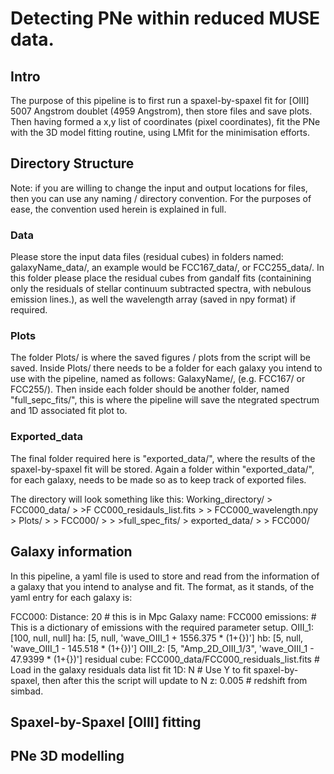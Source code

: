 # Detecting PNe within reduced MUSE data.

## Intro

The purpose of this pipeline is to first run a spaxel-by-spaxel fit for [OIII] 5007 Angstrom doublet (4959 Angstrom), then store files and save plots. Then having formed a x,y list of coordinates (pixel coordinates), fit the PNe with the 3D model fitting routine, using LMfit for the minimisation efforts.

## Directory Structure
Note: if you are willing to change the input and output locations for files, then you can use any naming / directory convention. For the purposes of ease, the convention used herein is explained in full.

### Data
Please store the input data files (residual cubes) in folders named: galaxyName_data/, an example would be FCC167_data/, or FCC255_data/. In this folder please place the residual cubes from gandalf fits (containining only the residuals of stellar continuum subtracted spectra, with nebulous emission lines.), as well the wavelength array (saved in npy format) if required.

### Plots
The folder Plots/ is where the saved figures / plots from the script will be saved. Inside Plots/ there needs to be a folder for each galaxy you intend to use with the pipeline, named as follows: GalaxyName/, (e.g. FCC167/ or FCC255/). Then inside each folder should be another folder, named "full_sepc_fits/", this is where the pipeline will save the ntegrated spectrum and 1D associated fit plot to.

### Exported_data
The final folder required here is "exported_data/", where the results of the spaxel-by-spaxel fit will be stored. Again a folder within "exported_data/", for each galaxy, needs to be made so as to keep track of exported files.

The directory will look something like this:
Working_directory/
    > FCC000_data/
        > >F CC000_residauls_list.fits
        > > FCC000_wavelength.npy
    > Plots/
        > > FCC000/
            > > >full_spec_fits/
    > exported_data/
        > > FCC000/

## Galaxy information
In this pipeline, a yaml file is used to store and read from the information of a galaxy that you intend to analyse and fit.
The format, as it stands, of the yaml entry for each galaxy is:

FCC000:
    Distance: 20 # this is in Mpc
    Galaxy name: FCC000
    emissions: # This is a dictionary of emissions with the required parameter setup.
        OIII_1: [100, null, null]
        ha: [5, null, 'wave_OIII_1 + 1556.375 * (1+{})']
        hb: [5, null, 'wave_OIII_1 - 145.518 * (1+{})']
        OIII_2: [5, "Amp_2D_OIII_1/3", 'wave_OIII_1 - 47.9399 * (1+{})']
    residual cube: FCC000_data/FCC000_residuals_list.fits # Load in the galaxy residuals data list
    fit 1D: N # Use Y to fit spaxel-by-spaxel, then after this the script will update to N
    z: 0.005 # redshift from simbad.

## Spaxel-by-Spaxel [OIII] fitting



## PNe 3D modelling
